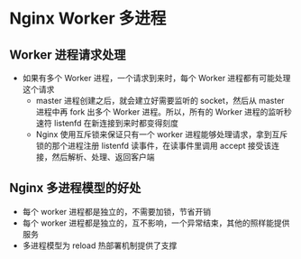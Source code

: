 # Nginx Worker 多进程

## Worker 进程请求处理

- 如果有多个 Worker 进程，一个请求到来时，每个 Worker 进程都有可能处理这个请求
  - master 进程创建之后，就会建立好需要监听的 socket，然后从 master 进程中再 fork 出多个 Worker 进程。所以，所有的 Worker 进程的监听秒速符 listenfd 在新连接到来时都变得刻度
  - Nginx 使用互斥锁来保证只有一个 worker 进程能够处理请求，拿到互斥锁的那个进程注册 listenfd 读事件，在读事件里调用 accept 接受该连接，然后解析、处理、返回客户端

## Nginx 多进程模型的好处

- 每个 worker 进程都是独立的，不需要加锁，节省开销
- 每个 worker 进程都是独立的，互不影响，一个异常结束，其他的照样能提供服务
- 多进程模型为 reload 热部署机制提供了支撑
